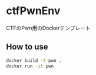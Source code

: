 # ctfPwnEnv

CTFのPwn用のDockerテンプレート

## How to use

```zsh
docker build -t pwn .
docker run -it pwn
```
